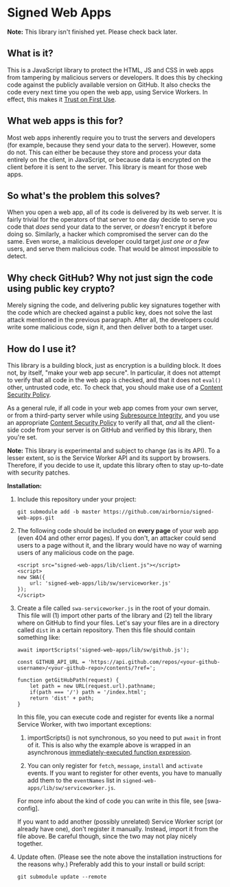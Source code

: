 # Signed Web Apps

**Note:** This library isn't finished yet. Please check back later.

## What is it?

This is a JavaScript library to protect the HTML, JS and CSS in web apps
from tampering by malicious servers or developers. It does this by
checking code against the publicly available version on GitHub. It also
checks the code every next time you open the web app, using Service
Workers. In effect, this makes it [Trust on First Use][TOFU].

## What web apps is this for?

Most web apps inherently require you to trust the servers and developers
(for example, because they send your data to the server). However, some
do not. This can either be because they store and process your data
entirely on the client, in JavaScript, or because data is encrypted on
the client before it is sent to the server. This library is meant for
those web apps.

## So what's the problem this solves?

When you open a web app, all of its code is delivered by its web server.
It is fairly trivial for the operators of that server to one day decide
to serve you code that *does* send your data to the server, or *doesn't*
encrypt it before doing so. Similarly, a hacker which compromised the
server can do the same. Even worse, a malicious developer could target
*just one or a few* users, and serve them malicious code. That would be
almost impossible to detect.

## Why check GitHub? Why not just sign the code using public key crypto?

Merely signing the code, and delivering public key signatures together
with the code which are checked against a public key, does not solve the
last attack mentioned in the previous paragraph. After all, the
developers could write some malicious code, sign it, and then deliver
both to a target user.

## How do I use it?

This library is a building block, just as encryption is a building
block. It does not, by itself, "make your web app secure". In
particular, it does not attempt to verify that all code in the web app
is checked, and that it does not `eval()` other, untrusted code, etc. To
check that, you should make use of a [Content Security Policy][CSP].

As a general rule, if all code in your web app comes from your own
server, or from a third-party server while using [Subresource
Integrity][SRI], and you use an appropriate [Content Security
Policy][CSP] to verify all that, *and* all the client-side code from
your server is on GitHub and verified by this library, then you're set.

**Note:** This library is experimental and subject to change (as is its
API). To a lesser extent, so is the Service Worker API and its support
by browsers. Therefore, if you decide to use it, update this library
often to stay up-to-date with security patches.

**Installation:**

1.  Include this repository under your project:

        git submodule add -b master https://github.com/airbornio/signed-web-apps.git

2.  The following code should be included on **every page** of your web
    app (even 404 and other error pages). If you don't, an attacker
    could send users to a page without it, and the library would have no
    way of warning users of any malicious code on the page.

        <script src="signed-web-apps/lib/client.js"></script>
        <script>
        new SWA({
            url: 'signed-web-apps/lib/sw/serviceworker.js'
        });
        </script>

3.  Create a file called `swa-serviceworker.js` in the root of your
    domain. This file will (1) import other parts of the library and
    (2) tell the library where on GitHub to find your files. Let's say
    your files are in a directory called `dist` in a certain repository.
    Then this file should contain something like:
    
        await importScripts('signed-web-apps/lib/sw/github.js');
        
        const GITHUB_API_URL = 'https://api.github.com/repos/<your-github-username>/<your-github-repo>/contents/?ref=';
        
        function getGitHubPath(request) {
            let path = new URL(request.url).pathname;
            if(path === '/') path = '/index.html';
            return 'dist' + path;
        }
    
    In this file, you can execute code and register for events like a
    normal Service Worker, with two important exceptions:
    
    1.  importScripts() is not synchronous, so you need to put `await`
        in front of it. This is also why the example above is wrapped in
        an asynchronous [immediately-executed function
        expression][IIFE].
    
    2.  You can only register for `fetch`, `message`, `install` and
        `activate` events. If you want to register for other events, you
        have to manually add them to the `eventNames` list in
        `signed-web-apps/lib/sw/serviceworker.js`.
    
    For more info about the kind of code you can write in this file, see
    [swa-config].
    
    If you want to add another (possibly unrelated) Service Worker
    script (or already have one), don't register it manually. Instead,
    import it from the file above. Be careful though, since the two may
    not play nicely together.

4.  Update often. (Please see the note above the installation
    instructions for the reasons why.) Preferably add this to your
    install or build script:

        git submodule update --remote


[TOFU]: https://en.wikipedia.org/wiki/Trust_on_first_use
[CSP]: https://developer.mozilla.org/docs/Web/HTTP/CSP
[SRI]: https://developer.mozilla.org/docs/Web/Security/Subresource_Integrity
[IIFE]: https://developer.mozilla.org/docs/Glossary/IIFE